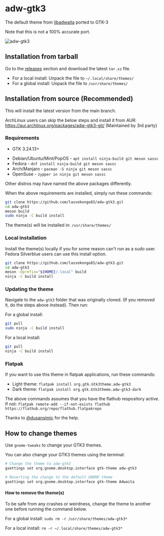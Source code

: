 # adw-gtk3
The default theme from [libadwaita](https://gnome.pages.gitlab.gnome.org/libadwaita/) ported to GTK-3

Note that this is not a 100% accurate port.

![adw-gtk3](screenshot.png?raw=true)

## Installation from tarball

Go to the [releases](https://github.com/lassekongo83/adw-gtk3/releases) section and download the latest `tar.xz` file.

* For a local install: Unpack the file to `~/.local/share/themes/`
* For a global install: Unpack the file to `/usr/share/themes/`

## Installation from source (Recommended)

This will install the latest version from the main branch.

ArchLinux users can skip the below steps and install it from AUR: https://aur.archlinux.org/packages/adw-gtk3-git/ (Maintained by 3rd party)

### Requirements

- GTK 3.24.13+

* Debian/Ubuntu/Mint/PopOS - `apt install ninja-build git meson sassc`
* Fedora - `dnf install ninja-build git meson sassc`
* Arch/Manjaro - `pacman -S ninja git meson sassc`
* OpenSuse - `zypper in ninja git meson sassc`

Other distros may have named the above packages differently.

When the above requirements are installed, simply run these commands:
```bash
git clone https://github.com/lassekongo83/adw-gtk3.git
cd adw-gtk3
meson build
sudo ninja -C build install
```
The theme(s) will be installed in: `/usr/share/themes/`

### Local installation

Install the theme(s) locally if you for some reason can't run as a sudo user. Fedora Silverblue users can use this install option.

```bash
git clone https://github.com/lassekongo83/adw-gtk3.git
cd adw-gtk3
meson -Dprefix="${HOME}/.local" build
ninja -C build install
```

### Updating the theme

Navigate to the `adw-gtk3` folder that was originally cloned. (If you removed it, do the steps above instead).
Then run:

For a global install:
```bash
git pull
sudo ninja -C build install
```

For a local install:
```bash
git pull
ninja -C build install
```

### Flatpak

If you want to use this theme in flatpak applications, run these commands:

* Light theme: `flatpak install org.gtk.Gtk3theme.adw-gtk3`
* Dark theme: `flatpak install org.gtk.Gtk3theme.adw-gtk3-dark`

The above commands assumes that you have the flathub respository active. If not: `flatpak remote-add --if-not-exists flathub https://flathub.org/repo/flathub.flatpakrepo`

Thanks to [@dusansimic](https://github.com/dusansimic) for the help.

## How to change themes

Use `gnome-tweaks` to change your GTK3 themes.

You can also change your GTK3 themes using the terminal:
```bash
# Change the theme to adw-gtk3
gsettings set org.gnome.desktop.interface gtk-theme adw-gtk3

# Reverting the change to the default GNOME theme
gsettings set org.gnome.desktop.interface gtk-theme Adwaita
```

#### How to remove the theme(s)

To be safe from any crashes or weirdness, change the theme to another one before running the command below.

For a global install: `sudo rm -r /usr/share/themes/adw-gtk3*`

For a local install: `rm -r ~/.local/share/themes/adw-gtk3*`

